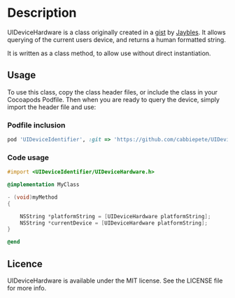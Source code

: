 # Description
UIDeviceHardware is a class originally created in a [gist](https://gist.github.com/1323251) by [Jaybles](https://github.com/Jaybles). It allows querying of the current users device, and returns a human formatted string.

It is written as a class method, to allow use without direct instantiation.

## Usage
To use this class, copy the class header files, or include the class in your Cocoapods Podfile. Then when you are ready to query the device, simply import the header file and use:

### Podfile inclusion

```ruby
pod 'UIDeviceIdentifier', :git => 'https://github.com/cabbiepete/UIDeviceIdentifier.git'
```

### Code usage

```objective-c
#import <UIDeviceIdentifier/UIDeviceHardware.h>

@implementation MyClass 

- (void)myMethod
{

    NSString *platformString = [UIDeviceHardware platformString];
    NSString *currentDevice = [UIDeviceHardware platformString];
}

@end
```

## Licence
UIDeviceHardware is available under the MIT license. See the LICENSE file for more info.
